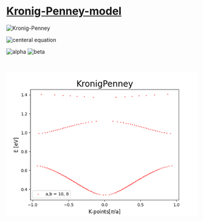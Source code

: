 # [Kronig-Penney-model](https://en.wikipedia.org/wiki/Particle_in_a_one-dimensional_lattice)

![Kronig-Penney](https://upload.wikimedia.org/wikipedia/commons/0/04/Periodic_square_potential_130707.png)
  
![centeral equation](https://wikimedia.org/api/rest_v1/media/math/render/svg/74a8b0edda1c93ea56f8115118f44cce119f6d46)

![alpha](https://wikimedia.org/api/rest_v1/media/math/render/svg/80742d4082b52209cfc467bfda150407beb5fe92)
![beta](https://wikimedia.org/api/rest_v1/media/math/render/svg/83fb30a26004d8ca0c3fc1a896bacc87203ad4cb)

```c:KronigPenneymodel.c
 
```
![band strucure](band.png)